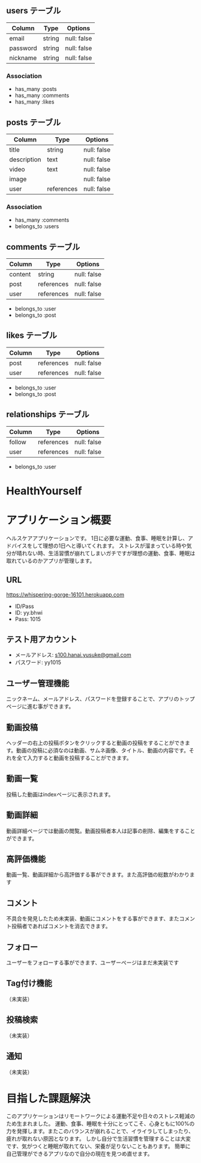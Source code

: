## users テーブル

| Column     | Type   | Options     |
| ---------- | ------ | ----------- |
| email      | string | null: false |
| password   | string | null: false |
| nickname   | string | null: false |

### Association

- has_many :posts
- has_many :comments
- has_many :likes

## posts テーブル

| Column      | Type       | Options     |
| ----------- | ---------- | ----------- |
| title       | string     | null: false |
| description | text       | null: false |
| video       | text       | null: false |
| image       |            | null: false |
| user        | references | null: false |

### Association

- has_many :comments
- belongs_to :users

## comments テーブル

| Column      | Type       | Options     |
| ----------- | ---------- | ----------- |
| content     | string     | null: false |
| post        | references | null: false |
| user        | references | null: false |

- belongs_to :user
- belongs_to :post

## likes テーブル

| Column      | Type       | Options     |
| ----------- | ---------- | ----------- |
| post        | references | null: false |
| user        | references | null: false |

- belongs_to :user
- belongs_to :post

## relationships テーブル

| Column      | Type       | Options     |
| ----------- | ---------- | ----------- |
| follow      | references | null: false |
| user        | references | null: false |

- belongs_to :user

# HealthYourself


# アプリケーション概要
ヘルスケアアプリケーションです。
1日に必要な運動、食事、睡眠を計算し、アドバイスをして理想の1日へと導いてくれます。
ストレスが溜まっている時や気分が晴れない時、生活習慣が崩れてしまいガチですが理想の運動、食事、睡眠は取れているのかアプリが管理します。


## URL
https://whispering-gorge-16101.herokuapp.com
- ID/Pass
- ID: yy.bhwi
- Pass: 1015
## テスト用アカウント
- メールアドレス: s100.hanai.yusuke@gmail.com
- パスワード: yy1015


## ユーザー管理機能
ニックネーム、メールアドレス、パスワードを登録することで、アプリのトップページに進む事ができます。

## 動画投稿
ヘッダーの右上の投稿ボタンをクリックすると動画の投稿をすることができます。動画の投稿に必須なのは動画、サムネ画像、タイトル、動画の内容です。それを全て入力すると動画を投稿することができます。

## 動画一覧
投稿した動画はindexページに表示されます。

## 動画詳細
動画詳細ページでは動画の閲覧。動画投稿者本人は記事の削除、編集をすることができます。

## 高評価機能
動画一覧、動画詳細から高評価する事ができます。また高評価の総数がわかります

## コメント
不具合を発見したため未実装、動画にコメントをする事ができます、またコメント投稿者であればコメントを消去できます。

## フォロー
ユーザーをフォローする事ができます、ユーザーページはまだ未実装です

## Tag付け機能
（未実装）

## 投稿検索
（未実装）

## 通知
（未実装）


# 目指した課題解決
このアプリケーションはリモートワークによる運動不足や日々のストレス軽減のため生まれました。
運動、食事、睡眠を十分にとってこそ、心身ともに100%の力を発揮します。またこのバランスが崩れることで、イライラしてしまったり、疲れが取れない原因となります。
しかし自分で生活習慣を管理することは大変です、気がつくと睡眠が取れてない、栄養が足りないこともあります。
簡単に自己管理ができるアプリなので自分の現在を見つめ直せます。
